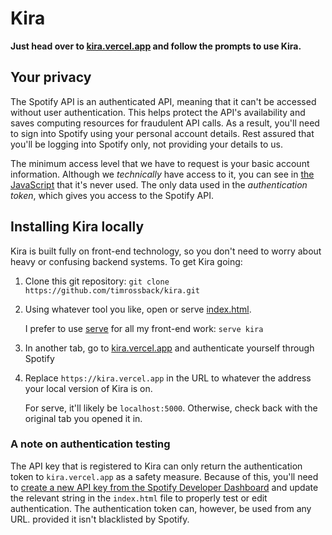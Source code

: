 # Kira
**Just head over to [kira.vercel.app](https://kira.vercel.app) and follow the prompts to use Kira.**

## Your privacy
The Spotify API is an authenticated API, meaning that it can't be accessed without user authentication. This helps protect the API's availability and saves computing resources for fraudulent API calls. As a result, you'll need to sign into Spotify using your personal account details. Rest assured that you'll be logging into Spotify only, not providing your details to us.

The minimum access level that we have to request is your basic account information. Although we *technically* have access to it, you can see in [the JavaScript](index.js) that it's never used. The only data used in the *authentication token*, which gives you access to the Spotify API.

## Installing Kira locally
Kira is built fully on front-end technology, so you don't need to worry about heavy or confusing backend systems. To get Kira going:

1. Clone this git repository: `git clone https://github.com/timrossback/kira.git`

2. Using whatever tool you like, open or serve [index.html](index.html). 
    
    I prefer to use [serve](https://github.com/vercel/serve) for all my front-end work: `serve kira`

3. In another tab, go to [kira.vercel.app](https://kira.vercel.app) and authenticate yourself through Spotify

4. Replace `https://kira.vercel.app` in the URL to whatever the address your local version of Kira is on.

    For serve, it'll likely be `localhost:5000`. Otherwise, check back with the original tab you opened it in.

### A note on authentication testing
The API key that is registered to Kira can only return the authentication token to `kira.vercel.app` as a safety measure. Because of this, you'll need to [create a new API key from the Spotify Developer Dashboard](https://spotify.dev/documentation/general/guides/authorization-guide/) and update the relevant string in the `index.html` file to properly test or edit authentication. The authentication token can, however, be used from any URL. provided it isn't blacklisted by Spotify.
